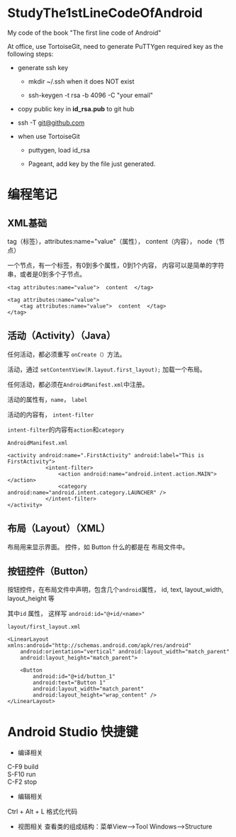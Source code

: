 # StudyThe1stLineCodeOfAndroid
My code of the book "The first line code of Android"

At office, use TortoiseGit, need to generate PuTTYgen required key as the following steps:

+ generate ssh key

    + mkdir ~/.ssh when it does NOT exist

    + ssh-keygen -t rsa -b 4096 -C "your email"

+ copy public key in **id_rsa.pub** to git hub

+  ssh -T git@github.com

+ when use TortoiseGit

    + puttygen, load  id_rsa
        
    + Pageant, add key by the file just generated.


#  编程笔记
## XML基础
tag（标签），attributes:name="value"（属性）， content（内容）， node（节点）

一个节点，有一个标签，有0到多个属性，0到1个内容， 内容可以是简单的字符串，或者是0到多个子节点。

```
<tag attributes:name="value">  content  </tag>

<tag attributes:name="value">  
    <tag attributes:name="value">  content  </tag>
</tag>
```

## 活动（Activity）（Java）
任何活动，都必须重写 `onCreate（）`方法。

活动，通过 `setContentView(R.layout.first_layout);` 加载一个布局。

任何活动，都必须在`AndroidManifest.xml`中注册。

活动的属性有，`name`， `label`

活动的内容有， `intent-filter`

`intent-filter`的内容有`action`和`category`

```
AndroidManifest.xml

<activity android:name=".FirstActivity" android:label="This is FirstActivity">
            <intent-filter>
                <action android:name="android.intent.action.MAIN"></action>
                <category android:name="android.intent.category.LAUNCHER" />
            </intent-filter>
</activity>
```

## 布局（Layout）（XML）
布局用来显示界面。 控件，如 Button 什么的都是在 布局文件中。

## 按钮控件（Button）
按钮控件，在布局文件中声明，包含几个`android`属性， id, text, layout_width, layout_height 等

其中`id` 属性， 这样写 `android:id="@+id/<name>"`


```
layout/first_layout.xml

<LinearLayout xmlns:android="http://schemas.android.com/apk/res/android"
    android:orientation="vertical" android:layout_width="match_parent"
    android:layout_height="match_parent">

    <Button
        android:id="@+id/button_1"
        android:text="Button 1"
        android:layout_width="match_parent" 
        android:layout_height="wrap_content" />
</LinearLayout>
```


# Android Studio 快捷键
+ 编译相关

C-F9        build  
S-F10		run  
C-F2		stop   

+ 编辑相关

Ctrl + Alt + L 格式化代码

+ 视图相关
查看类的组成结构：菜单View-->Tool Windows-->Structure